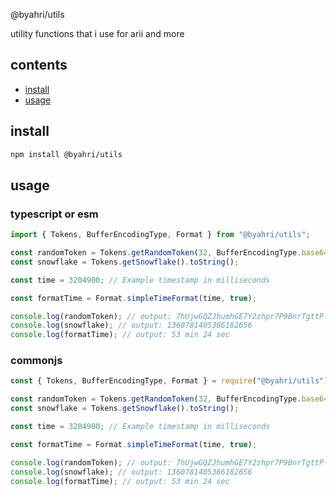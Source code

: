 @byahri/utils

utility functions that i use for arii and more

## contents

- [install](#installation)
- [usage](#usage)

## install

```bash
npm install @byahri/utils
```

## usage
### typescript or esm
```typescript
import { Tokens, BufferEncodingType, Format } from "@byahri/utils";

const randomToken = Tokens.getRandomToken(32, BufferEncodingType.base64url);
const snowflake = Tokens.getSnowflake().toString();

const time = 3204900; // Example timestamp in milliseconds

const formatTime = Format.simpleTimeFormat(time, true);

console.log(randomToken); // output: 7hUjwGQZJhumhGE7Y2zhpr7P9BnrTgttP-GWPJgKP44
console.log(snowflake); // output: 1360781405386182656
console.log(formatTime); // output: 53 min 24 sec
```

### commonjs

```javascript
const { Tokens, BufferEncodingType, Format } = require("@byahri/utils");

const randomToken = Tokens.getRandomToken(32, BufferEncodingType.base64url);
const snowflake = Tokens.getSnowflake().toString();

const time = 3204900; // Example timestamp in milliseconds

const formatTime = Format.simpleTimeFormat(time, true);

console.log(randomToken); // output: 7hUjwGQZJhumhGE7Y2zhpr7P9BnrTgttP-GWPJgKP44
console.log(snowflake); // output: 1360781405386182656
console.log(formatTime); // output: 53 min 24 sec
```